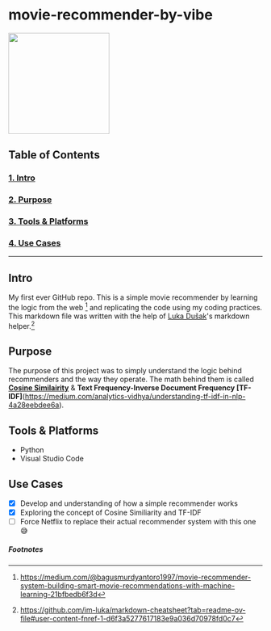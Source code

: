 # movie-recommender-by-vibe

<img src = "https://github.com/ViBe-68/movie-recommender-by-vibe/assets/65676824/aeca6e45-2627-4a42-a2a3-d0cd9cdcaca7" width = "200"/>

## Table of Contents
### [1. Intro](#intro)
### [2. Purpose](#purpose)
### [3. Tools & Platforms](#Tools-&-Platforms-Used)
### [4. Use Cases](#Use-Cases)
---

## Intro

My first ever GitHub repo. This is a simple movie recommender by learning the logic from the web [^1] and replicating the code using my coding practices. This markdown file was written with the help of [Luka Dušak](https://github.com/im-luka)'s markdown helper.[^2]

## Purpose
The purpose of this project was to simply understand the logic behind recommenders and the way they operate. The math behind them is called [**Cosine Similairity**](https://www.machinelearningplus.com/nlp/cosine-similarity/) & **Text Frequency-Inverse Document Frequency [TF-IDF]**(https://medium.com/analytics-vidhya/understanding-tf-idf-in-nlp-4a28eebdee6a).

## Tools & Platforms
+ Python 
+ Visual Studio Code

## Use Cases
- [x] Develop and understanding of how a simple recommender works
- [x] Exploring the concept of Cosine Similiarity and TF-IDF
- [ ] Force Netflix to replace their actual recommender system with this one 😅

##### Footnotes
[^1]: https://medium.com/@bagusmurdyantoro1997/movie-recommender-system-building-smart-movie-recommendations-with-machine-learning-21bfbedb6f3d
[^2]: https://github.com/im-luka/markdown-cheatsheet?tab=readme-ov-file#user-content-fnref-1-d6f3a5277617183e9a036d70978fd0c7
